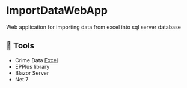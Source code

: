 # ImportDataWebApp
Web application for importing data from excel into sql server database

## 🧰 Tools
  - Crime Data [Excel](https://data.cityofchicago.org/Public-Safety/Crimes-2023/xguy-4ndq)
  - EPPlus library
  - Blazor Server
  - Net 7
